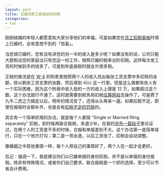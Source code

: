 ```yaml
---
layout: post
title: 已婚双职工家庭如何扣税
categories:
- tax
---
```


刚刚结婚的年轻人都愿意和大家分享他们的幸福，可是如果您在[员工扣税表格][w4]时填上已婚时，会有意想不到的「惊喜」。

当您填已婚时，您有没有讲您的另一半的收入是多少呢？如果没有的话，公司只能大胆假设您的家庭治只有您这一份工作，按照已婚的税率台阶扣税。这样每次发工资的时候到手的钱多了，可是到年底报税时就会欠很多税。

正统的做法是在 [W-4][w4] 的附表里按照两个人的收入找出每张工资支票中多扣除的金额，除以剩余工资支票的张数，然后填到 4(c\) 这一行里。但是这么做都有些人有一个实际困难，因为这个附表中收入低的一方的收入上限是 12 万，如果超过这个数，这个办法就行不通了。这时就需要到税务局扣税[估算网站][es]去操作了。可是费了九牛二虎之力搞定以后，明年的情况变了，还得从头再来一遍。如果扣税不足，即使在报税时全额补齐，也是会有[扣税不足的罚款][penalty]的。

其实有一个简单好用的办法，就是每个人都按 “Single or Married filing separately” 扣税，到时候再联合报税，多退少补。在我的[另外一篇帖子][mfs]里论证过，在两个人的工资差不多的时候，合报和单报差别不大。这个办法第一是简单易行，只在一个地方打勾；第二是一劳永逸，以后工资涨了，扣税会自动调整。

像婚姻之中其他事情一样，每个人把自己的事情好了，两个人在一起才会更好。

后记：强调一下，我是建议你们以已婚单报的身份扣税，并不是以单报的身份报税。除非有特殊情况，或者你们自己要求，联合报税是一个好的选择，至少可以节省会计费用。

[w4]: https://www.irs.gov/pub/irs-pdf/fw4.pdf
[es]: https://apps.irs.gov/app/tax-withholding-estimator
[mfs]: https://taxandlife.com/cat/tax/2022/08/27/separate-or-joint.html
[penalty]: https://taxandlife.com/cat/tax/2022/08/27/penalty.html
